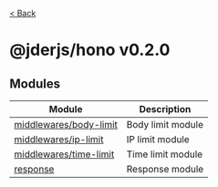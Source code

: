 [< Back](./../../README.md)

# @jderjs/hono v0.2.0

## Modules

| Module | Description |
| ------ | ------ |
| [middlewares/body-limit](middlewares/body-limit/README.md) | Body limit module |
| [middlewares/ip-limit](middlewares/ip-limit/README.md) | IP limit module |
| [middlewares/time-limit](middlewares/time-limit/README.md) | Time limit module |
| [response](response/README.md) | Response module |
